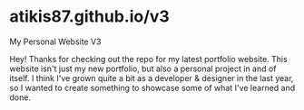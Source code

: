 # atikis87.github.io/v3
My Personal Website V3

Hey! Thanks for checking out the repo for my latest portfolio website. This website isn't just my new portfolio, but also a personal project in and of itself. I think I've grown quite a bit as a developer & designer in the last year, so I wanted to create something to showcase some of what I've learned and done.
